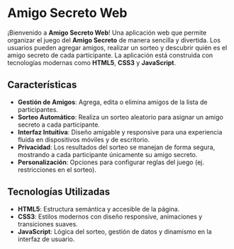 # Amigo Secreto Web

¡Bienvenido a **Amigo Secreto Web**! Una aplicación web que permite organizar el juego del **Amigo Secreto** de manera sencilla y divertida. Los usuarios pueden agregar amigos, realizar un sorteo y descubrir quién es el amigo secreto de cada participante. La aplicación está construida con tecnologías modernas como **HTML5**, **CSS3** y **JavaScript**.

## Características

- **Gestión de Amigos**: Agrega, edita o elimina amigos de la lista de participantes.
- **Sorteo Automático**: Realiza un sorteo aleatorio para asignar un amigo secreto a cada participante.
- **Interfaz Intuitiva**: Diseño amigable y responsive para una experiencia fluida en dispositivos móviles y de escritorio.
- **Privacidad**: Los resultados del sorteo se manejan de forma segura, mostrando a cada participante únicamente su amigo secreto.
- **Personalización**: Opciones para configurar reglas del juego (ej. restricciones en el sorteo).

## Tecnologías Utilizadas

- **HTML5**: Estructura semántica y accesible de la página.
- **CSS3**: Estilos modernos con diseño responsive, animaciones y transiciones suaves.
- **JavaScript**: Lógica del sorteo, gestión de datos y dinamismo en la interfaz de usuario.
